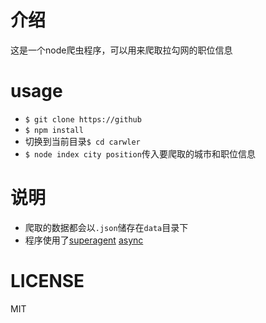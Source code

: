 # 介绍
  这是一个node爬虫程序，可以用来爬取拉勾网的职位信息
# usage
  + `$ git clone https://github`
  + `$ npm install`
  + 切换到当前目录`$ cd carwler`
  + `$ node index city position`传入要爬取的城市和职位信息
# 说明
  + 爬取的数据都会以`.json`储存在`data`目录下
  + 程序使用了[superagent](https://github.com/visionmedia/superagent) [async](https://github.com/caolan/async)
# LICENSE
  MIT
